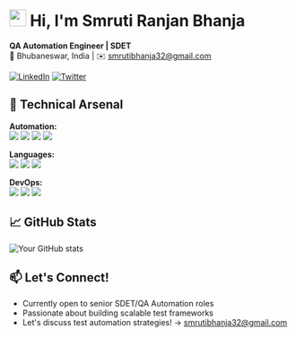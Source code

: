 # <img src="https://github.com/TheDudeThatCode/TheDudeThatCode/blob/master/Assets/Hi.gif" width="30px"> Hi, I'm Smruti Ranjan Bhanja

**QA Automation Engineer | SDET**  
📍 Bhubaneswar, India | ✉️ smrutibhanja32@gmail.com  

[![LinkedIn](https://img.shields.io/badge/-Connect-blue?style=flat&logo=linkedin)](https://www.linkedin.com/in/srb72/) 
[![Twitter](https://img.shields.io/badge/-Follow-1DA1F2?style=flat&logo=twitter)](https://twitter.com/sr_bhanja) 
<!-- [![LeetCode](https://img.shields.io/badge/-LeetCode-FFA116?style=flat&logo=leetcode)](https://leetcode.com/srb72/) -->

## 🔧 Technical Arsenal

**Automation:**  
<img src="https://img.shields.io/badge/Selenium-43B02A?style=flat&logo=selenium&logoColor=white"> <img src="https://img.shields.io/badge/TestNG-DD2230?style=flat"> <img src="https://img.shields.io/badge/Cypress-17202C?style=flat&logo=cypress&logoColor=white"> <img src="https://img.shields.io/badge/Playwright-2EAD33?style=flat&logo=playwright&logoColor=white">

**Languages:**  
<img src="https://img.shields.io/badge/Java-ED8B00?style=flat&logo=java&logoColor=white"> <img src="https://img.shields.io/badge/Python-3776AB?style=flat&logo=python&logoColor=white"> <img src="https://img.shields.io/badge/JavaScript-F7DF1E?style=flat&logo=javascript&logoColor=black">

**DevOps:**  
<img src="https://img.shields.io/badge/Jenkins-D24939?style=flat&logo=jenkins&logoColor=white"> <img src="https://img.shields.io/badge/Docker-2496ED?style=flat&logo=docker&logoColor=white"> <img src="https://img.shields.io/badge/GitHub_Actions-2088FF?style=flat&logo=github-actions&logoColor=white">

<!--
## 🚀 Highlight Projects

### [E-Commerce Test Framework](https://github.com/smrutiranjan7274/ecommerce-automation)
- Reduced regression testing time by 40% with 150+ Selenium/TestNG automated cases
- Achieved 98% test coverage for critical releases
- Jenkins-integrated nightly executions with Extent Reports

### [API Test Automation Suite](https://github.com/smrutiranjan7274/api-test-automation)
- Validated 80+ endpoints with <500ms response times
- 45% reduction in API-related production bugs
- Data-driven testing for 1,000+ edge cases -->

## 📈 GitHub Stats

![Your GitHub stats](https://github-readme-stats.vercel.app/api?username=smrutiranjan7274&show_icons=true&theme=radical)

## 📫 Let's Connect!
- Currently open to senior SDET/QA Automation roles
- Passionate about building scalable test frameworks
- Let's discuss test automation strategies! → smrutibhanja32@gmail.com
